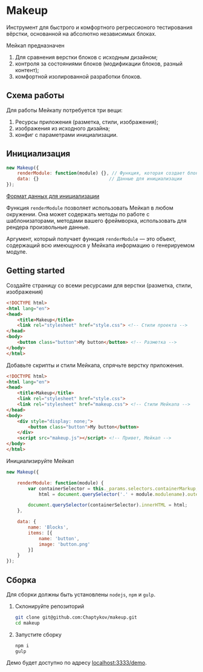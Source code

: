 Makeup
======

Инструмент для быстрого и комфортного регрессионого тестирования вёрстки, основанной на абсолютно независимых блоках.

Мейкап предназначен

1. Для сравнения верстки блоков с исходным дизайном;
2. контроля за состояниями блоков (модификации блоков, разный контент);
3. комфортной изолированной разработки блоков.

## Схема работы

Для работы Мейкапу потребуется три вещи:

1. Ресурсы приложения (разметка, стили, изображения);
2. изображения из исходного дизайна;
3. конфиг с параметрами инициализации.

## Инициализация

```js
new Makeup({
    renderModule: function(module) {}, // Функция, которая создает блок в Мейкапе,
    data: {}                          // Данные для инициализации
});
```

[Формат данных для инициализации](docs/format.md)

Функция `renderModule` позволяет использовать Мейкап в любом окружении. Она может содержать методы по работе с шаблонизаторами, методами вашего фреймворка, использовать для рендера произвольные данные.

Аргумент, который получает функция `renderModule` — это объект, содержащий всю имеющуюся у Мейкапа информацию о генерируемом модуле.


## Getting started

Создайте страницу со всеми ресурсами для верстки (разметка, стили, изображения)

```html
<!DOCTYPE html>
<html lang="en">
<head>
    <title>Makeup</title>
    <link rel="stylesheet" href="style.css"> <!-- Стили проекта -->
</head>
<body>
    <button class="button">My button</button> <!-- Разметка -->
</body>
</html>
```

Добавьте скрипты и стили Мейкапа, спрячьте верстку приложения.

```html
<!DOCTYPE html>
<html lang="en">
<head>
    <title>Makeup</title>
    <link rel="stylesheet" href="style.css">
    <link rel="stylesheet" href="makeup.css"> <!-- Стили Мейкапа -->
</head>
<body>
    <div style="display: none;">
        <button class="button">My button</button>
    </div>
    <script src="makeup.js"></script> <!-- Привет, Мейкап -->
</body>
</html>
```

Инициализируйте Мейкап


```js
new Makeup({

    renderModule: function(module) {
        var containerSelector = this._params.selectors.containerMarkup,
            html = document.querySelector('.' + module.modulename).outerHTML;

        document.querySelector(containerSelector).innerHTML = html;
    },

    data: {
        name: 'Blocks',
        items: [{
            name: 'button',
            image: 'button.png'
        }]
    }
});
```

## Сборка

Для сборки должны быть установлены `nodejs`, `npm` и `gulp`.

1. Склонируйте репозиторий

    ```bash
    git clone git@github.com:Chaptykov/makeup.git
    cd makeup
    ```
2. Запустите сборку

    ```bash
    npm i
    gulp
    ```

Демо будет доступно по адресу [localhost:3333/demo](http://localhost:3333/demo).
